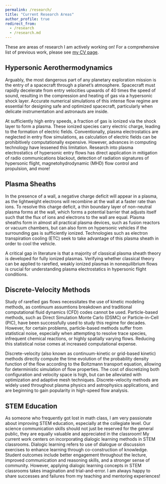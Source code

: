 ```yaml
---
permalink: /research/
title: "Current Research Areas"
author_profile: true
redirect_from: 
  - /research
  - /research.md
---
```


These are areas of research I am actively working on! For a comprehensive list of previous work, please see [my CV page](https://marisapetrusky.github.io/cv/).

## Hypersonic Aerothermodynamics
Arguably, the most dangerous part of any planetary exploration mission is the entry of a spacecraft through a planet’s atmosphere. Spacecraft must rapidly decelerate from entry velocities upwards of 40 times the speed of sound, resulting in the compression and heating of gas via a hypersonic shock layer. Accurate numerical simulations of this intense flow regime are essential for designing safe and optimized spacecraft, particularly when delicate instrumentation and astronauts are inside.

At sufficiently high entry speeds, a fraction of gas is ionized via the shock layer to form a plasma. These ionized species carry electric charge, leading to the formation of electric fields. Conventionally, plasma electrostatics are neglected in entry flow simulations, as calculation of electric fields can be prohibitively computationally expensive. However, advances in computing technology have lessened this limitation. Research into plasma electrostatics of hypersonic entry flows has direct application in mitigation of radio communications blackout, detection of radiation signatures of hypersonic flight, magnetohydrodynamic (MHD) flow control and propulsion, and more!

## Plasma Sheaths
In the presence of a wall, a negative charge deficit will appear in a plasma, as the lightweight electrons will recombine at the wall at a faster rate than ions. To resolve this charge deficit, a thin boundary layer of non-neutral plasma forms at the wall, which forms a potential barrier that adjusts itself such that the flux of ions and electrons to the wall are equal. Plasma sheaths form in almost all practical plasma devices, such as fusion reactors or vacuum chambers, but can also form on hypersonic vehicles if the surrounding gas is sufficiently ionized. Technologies such as electron transpiration cooling (ETC) seek to take advantage of this plasma sheath in order to cool the vehicle.

A critical gap in literature is that a majority of classical plasma sheath theory is developed for fully ionized plasmas. Verifying whether classical theory can be applied to rarefied, weakly ionized plasmas in nonequilibrium flows is crucial for understanding plasma electrostatics in hypersonic flight conditions.

## Discrete-Velocity Methods
Study of rarefied gas flows necessitates the use of kinetic modeling methods, as continuum assumtions breakdown and traditional computational fluid dynamics (CFD) codes cannot be used. Particle-based methods, such as Direct Simulation Monte Carlo (DSMC) or Particle-in-Cell (PIC), have been successfully used to study this regime for decades. However, for certain problems, particle-based methods suffer from statistical noise, especially when attempting to resolve trace species, infrequent chemical reactions, or highly spatially varying flows. Reducing this statistical noise comes at increased computational expense. 

Discrete-velocity (also known as continuum-kinetic or grid-based kinetic) methods directly compute the time evolution of the probability density function of the flow according to the Boltzmann transport equation, allowing for deterministic simulation of flow properties. The cost of discretizing both configuration and velocity space is high, but can be alleviated with optimization and adaptive mesh techniques. Discrete-velocity methods are widely used throughout plasma physics and astrophysics applications, and are beginning to gain popularity in high-speed flow analysis.

## STEM Education
As someone who frequently got lost in math class, I am very passionate about improving STEM education, especially at the collegiate level. Our science communication skills should not just be reserved for the general public, they are equally valuable and appreciated in the classroom! My current work centers on incorporating dialogic learning methods in STEM classrooms. Dialogic learning refers to use of dialogue or discussion exercises to enhance learning through co-construction of knowledge. Student outcomes include better engagement throughout the lecture, improved communication and reasoning skills, and a stronger sense of community. However, applying dialogic learning concepts in STEM classrooms takes imagination and trial-and-error. I am always happy to share successes and failures from my teaching and mentoring experiences!

